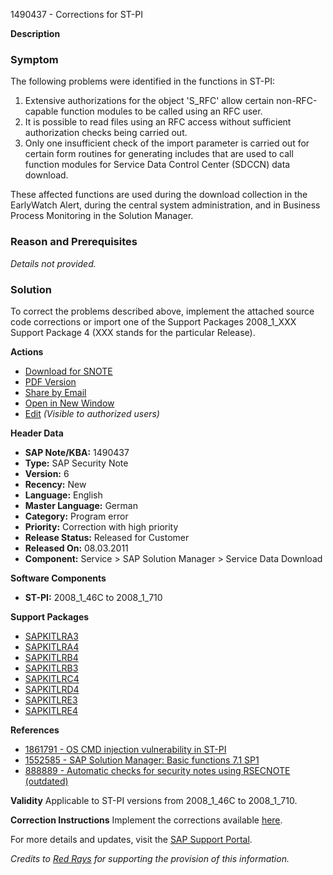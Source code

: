 1490437 - Corrections for ST-PI

**Description**

### Symptom
The following problems were identified in the functions in ST-PI:

1. Extensive authorizations for the object 'S_RFC' allow certain non-RFC-capable function modules to be called using an RFC user.
2. It is possible to read files using an RFC access without sufficient authorization checks being carried out.
3. Only one insufficient check of the import parameter is carried out for certain form routines for generating includes that are used to call function modules for Service Data Control Center (SDCCN) data download.

These affected functions are used during the download collection in the EarlyWatch Alert, during the central system administration, and in Business Process Monitoring in the Solution Manager.

### Reason and Prerequisites
*Details not provided.*

### Solution
To correct the problems described above, implement the attached source code corrections or import one of the Support Packages 2008_1_XXX Support Package 4 (XXX stands for the particular Release).

**Actions**
- [Download for SNOTE](https://notesdownloads.sap.com/note/0040000008819972017)
- [PDF Version](https://userapps.support.sap.com/sap/support/sfm/notes/print/0001490437?language=en-US&token=39A405D13CAB010C39C402DE3A028D75)
- [Share by Email](https://me.sap.com/notes/0001490437/share)
- [Open in New Window](https://me.sap.com/notes/0001490437)
- [Edit](https://i7p.wdf.sap.corp/sap/support/notes/edit/0001490437) *(Visible to authorized users)*
  
**Header Data**
- **SAP Note/KBA:** 1490437
- **Type:** SAP Security Note
- **Version:** 6
- **Recency:** New
- **Language:** English
- **Master Language:** German
- **Category:** Program error
- **Priority:** Correction with high priority
- **Release Status:** Released for Customer
- **Released On:** 08.03.2011
- **Component:** Service > SAP Solution Manager > Service Data Download

**Software Components**
- **ST-PI:** 2008_1_46C to 2008_1_710

**Support Packages**
- [SAPKITLRA3](https://me.sap.com/supportpackage/SAPKITLRA3)
- [SAPKITLRA4](https://me.sap.com/supportpackage/SAPKITLRA4)
- [SAPKITLRB4](https://me.sap.com/supportpackage/SAPKITLRB4)
- [SAPKITLRB3](https://me.sap.com/supportpackage/SAPKITLRB3)
- [SAPKITLRC4](https://me.sap.com/supportpackage/SAPKITLRC4)
- [SAPKITLRD4](https://me.sap.com/supportpackage/SAPKITLRD4)
- [SAPKITLRE3](https://me.sap.com/supportpackage/SAPKITLRE3)
- [SAPKITLRE4](https://me.sap.com/supportpackage/SAPKITLRE4)

**References**
- [1861791 - OS CMD injection vulnerability in ST-PI](https://me.sap.com/notes/1861791)
- [1552585 - SAP Solution Manager: Basic functions 7.1 SP1](https://me.sap.com/notes/1552585)
- [888889 - Automatic checks for security notes using RSECNOTE (outdated)](https://me.sap.com/notes/888889)

**Validity**
Applicable to ST-PI versions from 2008_1_46C to 2008_1_710.

**Correction Instructions**
Implement the corrections available [here](https://me.sap.com/corrins/0001490437/212).

For more details and updates, visit the [SAP Support Portal](https://me.sap.com/notes/0001490437).

*Credits to [Red Rays](https://redrays.io) for supporting the provision of this information.*